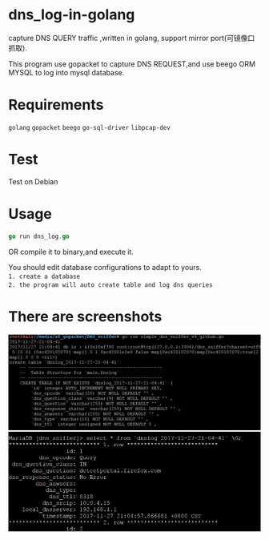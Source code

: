 # dns_log-in-golang
  capture DNS QUERY  traffic ,written in golang,  support mirror port(可镜像口抓取).   
  
  This program use gopacket to capture DNS REQUEST,and use beego ORM MYSQL to log into mysql database.

# Requirements
  `golang` `gopacket` `beego` `go-sql-driver` `libpcap-dev`

# Test
Test on Debian 

# Usage
```go
go run dns_log.go
```
OR compile it to binary,and execute it.

You should edit database configurations to adapt to yours.   
`1. create a database`  
`2. the program will auto create table and log dns queries`

# There are screenshots
![](https://github.com/chuanjiesun/dns_log-in-golang/blob/master/g1.JPG)  
![](https://github.com/chuanjiesun/dns_log-in-golang/blob/master/g2.JPG)

